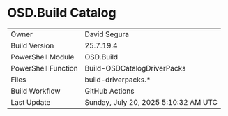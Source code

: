 ﻿# OSD.Build Catalog

| | |
|-|-|
| Owner | David Segura |
| Build Version | 25.7.19.4 |
| PowerShell Module | OSD.Build |
| PowerShell Function | Build-OSDCatalogDriverPacks |
| Files | build-driverpacks.* |
| Build Workflow | GitHub Actions |
| Last Update | Sunday, July 20, 2025 5:10:32 AM UTC |
